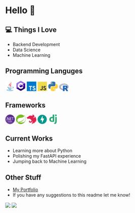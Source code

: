 # Hello 👋

## 💻 Things I Love

- Backend Development
- Data Science
- Machine Learning

## Programming Languges

<img src="images/java.svg" alt="java" width="30"/> <img
    src="images/cs.png" alt="c#" width="30"/> <img
    src="images/ts.png" alt="typescript" width="30"/> <img
    src="images/js.svg" alt="javascript" width="30"/> <img
    src="images/python.png" alt="python" width="30"/> <img
    src="images/R.png" alt="R" width="30"/>

## Frameworks
<img
    src="images/netcore.png" alt="netcore" width="30"/> <img 
    src="images/spring.png" alt="spring" width="30"/> <img
    src="images/nestjs.png" alt="nestjs" width="30"/> <img
    src="images/fastapi.png" alt="fastapi" width="30"/> <img
    src="images/django.png" alt="django" width="30"/>

## Current Works

- Learning more about Python
- Polishing my FastAPI experience
- Jumping back to Machine Learning

## Other Stuff
- [My Portfolio](https://antoniosbarotsis.github.io/)
- If you have any suggestions to this readme let me know!

<!-- [![Anurag's github stats](https://github-readme-stats.vercel.app/api?username=antoniosbarotsis&count_private=true&show_icons=true&theme=dark)](https://github.com/anuraghazra/github-readme-stats)

[![willianrod's wakatime stats](https://github-readme-stats.vercel.app/api/wakatime?username=Tony_&layout=compact&theme=dark)](https://github.com/anuraghazra/github-readme-stats) -->

<!-- [![Anurag's github stats](https://github-readme-stats.vercel.app/api?username=antoniosbarotsis&count_private=true&show_icons=true&theme=dark&bg_color=45,5EFCE8,0396FF&text_color=000000&title_color=000000)](https://github.com/anuraghazra/github-readme-stats) -->

<!-- [![Anurag's github stats](https://github-readme-stats.vercel.app/api?username=antoniosbarotsis&count_private=true&show_icons=true&theme=dark&bg_color=45,FB8085,F9C1B1&text_color=000000&title_color=000000)](https://github.com/anuraghazra/github-readme-stats) -->

<!-- [![@Tony_'s wakatime stats](https://github-readme-stats.vercel.app/api/wakatime?username=Tony_&layout=compact&bg_color=45,0396FF,5EFCE8&text_color=000000&title_color=000000)](https://github.com/anuraghazra/github-readme-stats) -->

<img align="center"
    src="https://github-readme-stats.vercel.app/api?username=antoniosbarotsis&count_private=true&show_icons=true&theme=dark&bg_color=45,5EFCE8,0396FF&text_color=000000&title_color=000000" /> <img align="center"
    src="https://github-readme-stats.vercel.app/api/wakatime?username=Tony_&layout=compact&bg_color=45,0396FF,5EFCE8&text_color=000000&title_color=000000" />